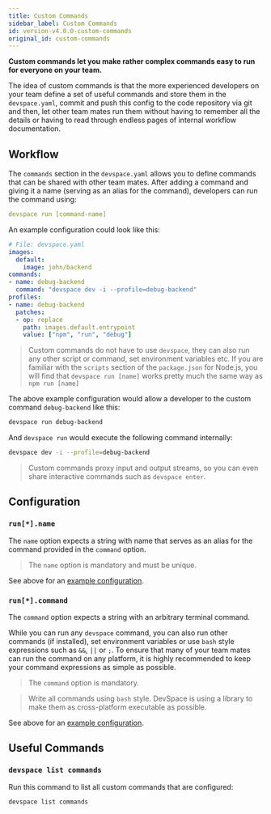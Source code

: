 ```yaml
---
title: Custom Commands
sidebar_label: Custom Commands
id: version-v4.0.0-custom-commands
original_id: custom-commands
---
```


**Custom commands let you make rather complex commands easy to run for everyone on your team.**

The idea of custom commands is that the more experienced developers on your team define a set of useful commands and store them in the `devspace.yaml`, commit and push this config to the code repository via git and then, let other team mates run them without having to remember all the details or having to read through endless pages of internal workflow documentation.

## Workflow
The `commands` section in the `devspace.yaml` allows you to define commands that can be shared with other team mates. After adding a command and giving it a name (serving as an alias for the command), developers can run the command using:
```yaml
devspace run [command-name]
```

An example configuration could look like this:
```yaml
# File: devspace.yaml
images:
  default:
    image: john/backend
commands:
- name: debug-backend
  command: "devspace dev -i --profile=debug-backend"
profiles:
- name: debug-backend
  patches:
  - op: replace
    path: images.default.entrypoint
    value: ["npm", "run", "debug"]
```

> Custom commands do not have to use `devspace`, they can also run any other script or command, set environment variables etc. If you are familiar with the `scripts` section of the `package.json` for Node.js, you will find that `devspace run [name]` works pretty much the same way as `npm run [name]`

The above example configuration would allow a developer to the custom command `debug-backend` like this:
```bash
devspace run debug-backend
```

And `devspace run` would execute the following command internally:
```bash
devspace dev -i --profile=debug-backend
```

> Custom commands proxy input and output streams, so you can even share interactive commands such as `devspace enter`.

## Configuration

### `run[*].name`
The `name` option expects a string with name that serves as an alias for the command provided in the `command` option.

> The `name` option is mandatory and must be unique.

See above for an [example configuration](#workflow).


### `run[*].command`
The `command` option expects a string with an arbitrary terminal command. 

While you can run any `devspace` command, you can also run other commands (if installed), set environment variables or use `bash` style expressions such as `&&`, `||` or `;`. To ensure that many of your team mates can run the command on any platform, it is highly recommended to keep your command expressions as simple as possible.

> The `command` option is mandatory.

> Write all commands using `bash` style. DevSpace is using a library to make them as cross-platform executable as possible. 

See above for an [example configuration](#workflow).



## Useful Commands

### `devspace list commands`
Run this command to list all custom commands that are configured:
```bash
devspace list commands
```
